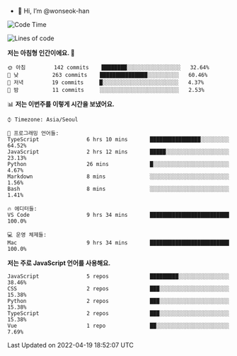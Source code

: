 - 👋 Hi, I’m @wonseok-han

<!---
wonseok-han/wonseok-han is a ✨ special ✨ repository because its `README.md` (this file) appears on your GitHub profile.
You can click the Preview link to take a look at your changes.
--->

<!--START_SECTION:waka-->
![Code Time](http://img.shields.io/badge/Code%20Time-357%20hrs%2054%20mins-blue)

![Lines of code](https://img.shields.io/badge/%EC%A0%80%EB%8A%94%20%EC%97%AC%ED%83%9C%EA%B9%8C%EC%A7%80%20-223%20Thousand%20%EC%A4%84%EC%9D%98%20%EC%BD%94%EB%93%9C%EB%A5%BC%20%EC%9E%91%EC%84%B1%ED%96%88%EC%96%B4%EC%9A%94.-blue)

**저는 아침형 인간이에요. 🐤** 

```text
🌞 아침         142 commits    ████████░░░░░░░░░░░░░░░░░   32.64% 
🌆 낮　         263 commits    ███████████████░░░░░░░░░░   60.46% 
🌃 저녁         19 commits     █░░░░░░░░░░░░░░░░░░░░░░░░   4.37% 
🌙 밤　         11 commits     ░░░░░░░░░░░░░░░░░░░░░░░░░   2.53%

```


📊 **저는 이번주를 이렇게 시간을 보냈어요.** 

```text
⌚︎ Timezone: Asia/Seoul

💬 프로그래밍 언어들: 
TypeScript               6 hrs 10 mins       ████████████████░░░░░░░░░   64.52% 
JavaScript               2 hrs 12 mins       █████░░░░░░░░░░░░░░░░░░░░   23.13% 
Python                   26 mins             █░░░░░░░░░░░░░░░░░░░░░░░░   4.67% 
Markdown                 8 mins              ░░░░░░░░░░░░░░░░░░░░░░░░░   1.56% 
Bash                     8 mins              ░░░░░░░░░░░░░░░░░░░░░░░░░   1.41%

🔥 에디터들: 
VS Code                  9 hrs 34 mins       █████████████████████████   100.0%

💻 운영 체제들: 
Mac                      9 hrs 34 mins       █████████████████████████   100.0%

```

**저는 주로 JavaScript 언어를 사용해요.** 

```text
JavaScript               5 repos             █████████░░░░░░░░░░░░░░░░   38.46% 
CSS                      2 repos             ███░░░░░░░░░░░░░░░░░░░░░░   15.38% 
Python                   2 repos             ███░░░░░░░░░░░░░░░░░░░░░░   15.38% 
TypeScript               2 repos             ███░░░░░░░░░░░░░░░░░░░░░░   15.38% 
Vue                      1 repo              ██░░░░░░░░░░░░░░░░░░░░░░░   7.69%

```



 Last Updated on 2022-04-19 18:52:07 UTC
<!--END_SECTION:waka-->
